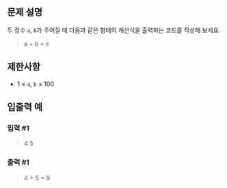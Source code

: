 ## 문제 설명

두 정수 `a`, `b`가 주어질 때 다음과 같은 형태의 계산식을 출력하는 코드를 작성해 보세요.

> a + b = c

## 제한사항

- 1 ≤ `a`, `b` ≤ 100

## 입출력 예

### 입력 #1

> 4 5

### 출력 #1

> 4 + 5 = 9
